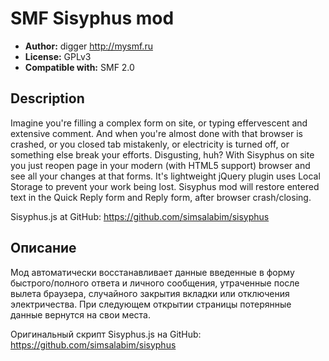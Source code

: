 # SMF Sisyphus mod
* **Author:** digger http://mysmf.ru
* **License:** GPLv3
* **Compatible with:** SMF 2.0

## Description
Imagine you're filling a complex form on site, or typing effervescent and extensive comment. And when you're almost done with that browser is crashed, or you closed tab mistakenly, or electricity is turned off, or something else break your efforts. Disgusting, huh?
With Sisyphus on site you just reopen page in your modern (with HTML5 support) browser and see all your changes at that forms. It's lightweight jQuery plugin uses Local Storage to prevent your work being lost.
Sisyphus mod will restore entered text in the Quick Reply form and Reply form, after browser crash/closing.

Sisyphus.js at GitHub: https://github.com/simsalabim/sisyphus

## Описание
Мод автоматически восстанавливает данные введенные в форму быстрого/полного ответа и личного сообщения, утраченные после вылета браузера, случайного закрытия вкладки или отключения электричества. При следующем открытии страницы потерянные данные вернутся на свои места.

Оригинальный скрипт Sisyphus.js на GitHub: https://github.com/simsalabim/sisyphus